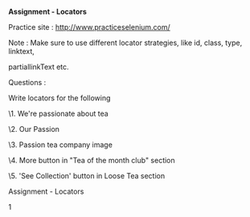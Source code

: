 ﻿

**Assignment - Locators**

Practice site : <http://www.practiceselenium.com/>

Note : Make sure to use different locator strategies, like id, class, type, linktext,

partiallinkText etc.

Questions :

Write locators for the following

\1. We're passionate about tea

\2. Our Passion

\3. Passion tea company image

\4. More button in "Tea of the month club" section

\5. 'See Collection' button in Loose Tea section

Assignment - Locators

1

